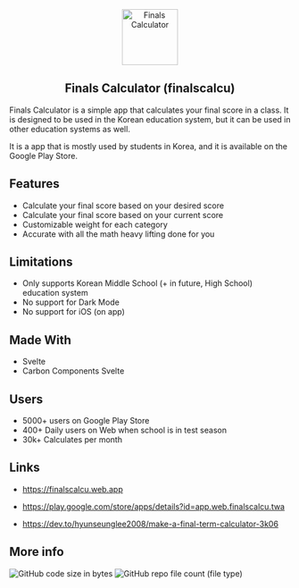 <div align="center">
<img src="https://finalscalcu.web.app/icon.png" width="100" height="100" alt="Finals Calculator" />
<h2>Finals Calculator (finalscalcu)</h2>
</div>

Finals Calculator is a simple app that calculates your final score in a class. It is designed to be used in the Korean education system, but it can be used in other education systems as well.

It is a app that is mostly used by students in Korea, and it is available on the Google Play Store.

## Features

- Calculate your final score based on your desired score
- Calculate your final score based on your current score
- Customizable weight for each category
- Accurate with all the math heavy lifting done for you

## Limitations

- Only supports Korean Middle School (+ in future, High School) education system
- No support for Dark Mode
- No support for iOS (on app)

## Made With

- Svelte
- Carbon Components Svelte

## Users

- 5000+ users on Google Play Store
- 400+ Daily users on Web when school is in test season
- 30k+ Calculates per month

## Links

- https://finalscalcu.web.app

- https://play.google.com/store/apps/details?id=app.web.finalscalcu.twa

- https://dev.to/hyunseunglee2008/make-a-final-term-calculator-3k06

## More info

![GitHub code size in bytes](https://img.shields.io/github/languages/code-size/hslee2008/finalscalculator?style=for-the-badge)
![GitHub repo file count (file type)](https://img.shields.io/github/directory-file-count/hslee2008/FinalsCalculator?style=for-the-badge)

